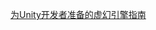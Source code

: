 [为Unity开发者准备的虚幻引擎指南](https://dev.epicgames.com/documentation/en-us/unreal-engine/unreal-engine-for-unity-developers)

